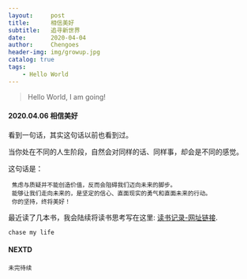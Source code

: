 ```yaml
---
layout:     post
title:      相信美好
subtitle:   追寻新世界
date:       2020-04-04
author:     Chengoes
header-img: img/growup.jpg
catalog: true
tags:
    - Hello World
---
```


>Hello World, I am going!


#### 2020.04.06   相信美好
  
  看到一句话，其实这句话以前也看到过。       

  当你处在不同的人生阶段，自然会对同样的话、同样事，却会是不同的感觉。         

  这句话是：   

     焦虑与质疑并不能创造价值，反而会阻碍我们迈向未来的脚步。     
     能够让我们走向未来的，是坚定的信心、直面现实的勇气和直面未来的行动。       
     你的坚持，终将美好！    

  最近读了几本书，我会陆续将读书思考写在这里: [读书记录-网址链接](http://www.allchipdata.com/archives/category/diary ).          
  
    
	chase my life

   



#### NEXTD
	未完待续
	
